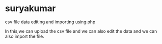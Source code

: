 # suryakumar
 csv file data editing and importing using php

   In this,we can upload the csv file and we can also edit the data and we can also 
import the file.
